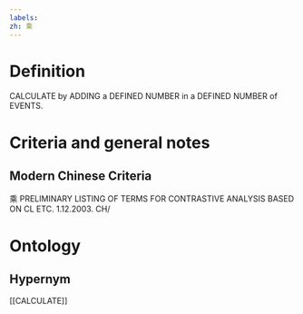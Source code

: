```yaml
---
labels: 
zh: 乘
---
```


# Definition
CALCULATE by ADDING a DEFINED NUMBER in a DEFINED NUMBER of EVENTS.
# Criteria and general notes
## Modern Chinese Criteria
乘
PRELIMINARY LISTING OF TERMS FOR CONTRASTIVE ANALYSIS BASED ON CL ETC. 1.12.2003. CH/
# Ontology

## Hypernym
[[CALCULATE]]